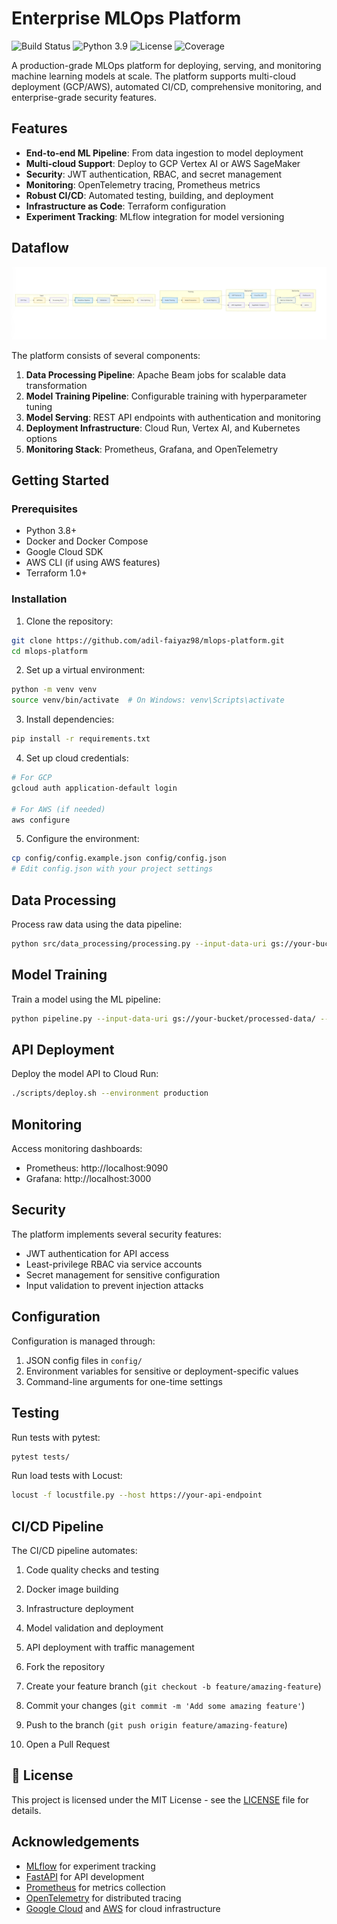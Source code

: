 # Enterprise MLOps Platform

![Build Status](https://img.shields.io/badge/build-passing-brightgreen)
![Python 3.9](https://img.shields.io/badge/python-3.9-blue)
![License](https://img.shields.io/badge/license-MIT-green)
![Coverage](https://img.shields.io/badge/coverage-87%25-yellow)

A production-grade MLOps platform for deploying, serving, and monitoring machine learning models at scale. The platform supports multi-cloud deployment (GCP/AWS), automated CI/CD, comprehensive monitoring, and enterprise-grade security features.

## Features

- **End-to-end ML Pipeline**: From data ingestion to model deployment
- **Multi-cloud Support**: Deploy to GCP Vertex AI or AWS SageMaker
- **Security**: JWT authentication, RBAC, and secret management
- **Monitoring**: OpenTelemetry tracing, Prometheus metrics
- **Robust CI/CD**: Automated testing, building, and deployment
- **Infrastructure as Code**: Terraform configuration
- **Experiment Tracking**: MLflow integration for model versioning

## Dataflow

![DataFlow Diagram](pipelines/Dataflow.png)

The platform consists of several components:

1. **Data Processing Pipeline**: Apache Beam jobs for scalable data transformation
2. **Model Training Pipeline**: Configurable training with hyperparameter tuning
3. **Model Serving**: REST API endpoints with authentication and monitoring
4. **Deployment Infrastructure**: Cloud Run, Vertex AI, and Kubernetes options
5. **Monitoring Stack**: Prometheus, Grafana, and OpenTelemetry

## Getting Started

### Prerequisites

- Python 3.8+
- Docker and Docker Compose
- Google Cloud SDK
- AWS CLI (if using AWS features)
- Terraform 1.0+

### Installation

1. Clone the repository:

```bash
git clone https://github.com/adil-faiyaz98/mlops-platform.git
cd mlops-platform
```

2. Set up a virtual environment:

```bash
python -m venv venv
source venv/bin/activate  # On Windows: venv\Scripts\activate
```

3. Install dependencies:

```bash
pip install -r requirements.txt
```

4. Set up cloud credentials:

```bash
# For GCP
gcloud auth application-default login

# For AWS (if needed)
aws configure
```

5. Configure the environment:

```bash
cp config/config.example.json config/config.json
# Edit config.json with your project settings
```

## Data Processing

Process raw data using the data pipeline:

```bash
python src/data_processing/processing.py --input-data-uri gs://your-bucket/raw-data.csv --output-dir gs://your-bucket/processed-data/
```

## Model Training

Train a model using the ML pipeline:

```bash
python pipeline.py --input-data-uri gs://your-bucket/processed-data/ --output-dir ./models --deploy-env staging
```

## API Deployment

Deploy the model API to Cloud Run:

```bash
./scripts/deploy.sh --environment production
```

## Monitoring

Access monitoring dashboards:

- Prometheus: http://localhost:9090
- Grafana: http://localhost:3000

## Security

The platform implements several security features:

- JWT authentication for API access
- Least-privilege RBAC via service accounts
- Secret management for sensitive configuration
- Input validation to prevent injection attacks

## Configuration

Configuration is managed through:

1. JSON config files in `config/`
2. Environment variables for sensitive or deployment-specific values
3. Command-line arguments for one-time settings

## Testing

Run tests with pytest:

```bash
pytest tests/
```

Run load tests with Locust:

```bash
locust -f locustfile.py --host https://your-api-endpoint
```

## CI/CD Pipeline

The CI/CD pipeline automates:

1. Code quality checks and testing
2. Docker image building
3. Infrastructure deployment
4. Model validation and deployment
5. API deployment with traffic management


1. Fork the repository
2. Create your feature branch (`git checkout -b feature/amazing-feature`)
3. Commit your changes (`git commit -m 'Add some amazing feature'`)
4. Push to the branch (`git push origin feature/amazing-feature`)
5. Open a Pull Request

## 📄 License

This project is licensed under the MIT License - see the [LICENSE](LICENSE) file for details.

## Acknowledgements

- [MLflow](https://mlflow.org) for experiment tracking
- [FastAPI](https://fastapi.tiangolo.com) for API development
- [Prometheus](https://prometheus.io) for metrics collection
- [OpenTelemetry](https://opentelemetry.io) for distributed tracing
- [Google Cloud](https://cloud.google.com) and [AWS](https://aws.amazon.com) for cloud infrastructure
